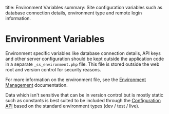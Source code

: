 title: Environment Variables
summary: Site configuration variables such as database connection details, environment type and remote login information.

# Environment Variables

Environment specific variables like database connection details, API keys and other server configuration should be kept 
outside the application code in a separate `_ss_environment.php` file. This file is stored outside the web root and 
version control for security reasons. 

For more information on the environment file, see the [Environment Management](../../getting_started/environment_management/) 
documentation.

Data which isn't sensitive that can be in version control but is mostly static such as constants is best suited to be 
included through the [Configuration API](configuration) based on the standard environment types (dev / test / live).